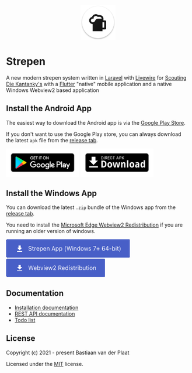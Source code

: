 <p align="center"><img src="apps/flutter/android/app/src/main/res/mipmap-xhdpi/ic_launcher.png" alt="Strepen logo"></p>

# Strepen
A new modern strepen system written in [Laravel](https://laravel.com/) with [Livewire](https://laravel-livewire.com/) for [Scouting Die Kantanky's](https://www.diekantankys.nl/) with a [Flutter](https://flutter.dev/) "native" mobile application and a native Windows Webview2 based application

## Install the Android App
The easiest way to download the Android app is via the [Google Play Store](https://play.google.com/store/apps/details?id=nl.plaatsoft.strepen).

If you don't want to use the Google Play store, you can always download the latest `apk` file from the [release tab](https://github.com/bplaat/strepen/releases).

<a href="https://play.google.com/store/apps/details?id=nl.plaatsoft.strepen"><img alt="Get it on Google Play" src="server/public/images/google-play-download.png" width="200"></a>
<a href="https://github.com/bplaat/strepen/releases/tag/client-v1.3.0"><img alt="Get it on Google Play" src="server/public/images/direct-apk-download.png" width="200"></a>

## Install the Windows App
You can download the latest `.zip` bundle of the Windows app from the [release tab](https://github.com/bplaat/strepen/releases).

You need to install the [Microsoft Edge Webview2 Redistribution](https://github.com/bplaat/strepen/releases/download/windows-client-v1.4.0/MicrosoftEdgeWebview2Setup.exe) if you are running an older version of windows.

<a href="https://github.com/bplaat/strepen/releases/download/windows-client-v1.4.0/strepen-win64.zip"><img alt="Download Strepen App (Windows 7+ 64-bit)" src="docs/images/windows-app-download.png"></a> &nbsp; &nbsp; &nbsp;
<a href="https://github.com/bplaat/strepen/releases/download/windows-client-v1.4.0/MicrosoftEdgeWebview2Setup.exe"><img alt="Webview2 Redistribution" src="docs/images/windows-webview2-download.png"></a>

## Documentation
- [Installation documentation](docs/installation.md)
- [REST API documentation](docs/api.md)
- [Todo list](https://github.com/users/bplaat/projects/2)

## License
Copyright (c) 2021 - present Bastiaan van der Plaat

Licensed under the [MIT](LICENSE) license.
